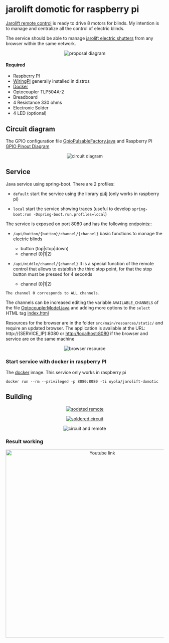 # jarolift domotic for raspberry pi

[Jarolift remote control](https://www.jarolift.de/files/jarolift/manuals/handsender/en/Jarolift_TDRC_08_16_EN.pdf) is ready to drive 8 motors for blinds. My intention is to manage and centralize all the control of electric blinds.

The service should be able to manage [jarolift electric shutters](https://www.jarolift.de/rollladenmotoren.html) from any browser within the same network.

<p align="center">
   <img alt="proposal diagram" src="./.github/docs/proposal_diagram.png" />
</p>

#### Required

* [Raspberry PI](https://www.raspberrypi.org/)
* [WiringPI](http://wiringpi.com/) generally installed in distros
* [Docker](https://www.docker.com/blog/happy-pi-day-docker-raspberry-pi/)
* Optocoupler TLP504A-2
* Breadboard
* 4 Resistance 330 ohms
* Electronic Solder
* 4 LED (optional)

## Circuit diagram

The GPIO configuration file [GpioPulsableFactory.java](./src/main/java/com/jarolift/domotic/model/GpioPulsableFactory.java) 
and Raspberry PI [GPIO Pinout Diagram](https://pi4j.com/1.2/images/j8header-3b-plus.png) 

<p align="center">
   <img alt="circuit diagram" src="./.github/docs/circuit_diagram_wiringpi.png" />
</p>

## Service

Java service using spring-boot. There are 2 profiles:

* `default` start the service using the library [pi4j](https://pi4j.com/) (only works in raspberry pi)

* `local` start the service showing traces (useful to develop `spring-boot:run -Dspring-boot.run.profiles=local`) 

The service is exposed on port 8080 and has the following endpoints::

* `/api/button/{button}/channel/{channel}` basic functions to manage the electric blinds
    * button (top|stop|down)
    * channel (0|1|2)

* `/api/middle/channel/{channel}` It is a special function of the remote control that allows to establish the third stop point, for that the stop button must be pressed for 4 seconds
    * channel (0|1|2)
    
`The channel 0 corresponds to ALL channels.`
 
The channels can be increased editing the variable `AVAILABLE_CHANNELS` of the file [OptocouplerModel.java](./src/main/java/com/jarolift/domotic/model/OptocouplerModel.java)
and adding more options to the `select` HTML tag [index.html](./src/main/resources/static/index.html)

Resources for the browser are in the folder `src/main/resources/static/` and require an updated browser.
The application is available at the URL: http://{SERVICE_IP}:8080 or [http://localhost:8080](http://localhost:8080) if the browser and service are on the same machine

<p align="center">
   <img alt="browser resource" src="./.github/docs/browser.png" />
</p>

### Start service with docker in raspberry PI

The [docker](https://hub.docker.com/repository/docker/oyola/jarolift-domotic) image. This service only works in raspberry pi

`docker run --rm --privileged -p 8080:8080 -ti oyola/jarolift-domotic`

## Building

<p align="center">
   <a href="./.github/docs/soldered_remote_fullhd.jpg" target="_blank">
      <img alt="sodeted remote" src="./.github/docs/remote.jpg" />
   </a>
</p>

<p align="center">
    <a href="./.github/docs/soldered_circuit_fullhd.jpg" target="_blank">
      <img alt="soldered circuit" src="./.github/docs/soldered_circuit.jpg" />
   </a>   
</p>

<p align="center">
   <img alt="circuit and remote" src="./.github/docs/circuit_and_remote.jpg" />
</p>

### Result working

<p align="center">
    <a href="https://youtu.be/6_NcTPTVSaU">
        <img width="600" src="./.github/docs/capture_youtube.jpg" alt="Youtube link">
    </a>
</p>

